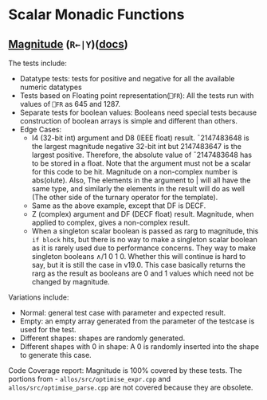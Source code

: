# Scalar Monadic Functions

## [Magnitude](../../../tests/magnitude.apln) (`R←|Y`)([docs](https://help.dyalog.com/latest/Content/Language/Primitive%20Functions/Magnitude.htm))

The tests include:
- Datatype tests: tests for positive and negative for all the available numeric datatypes
- Tests based on Floating point representation(`⎕FR`): All the tests run with values of `⎕FR` as 645 and 1287.
- Separate tests for boolean values: Booleans need special tests because construction of boolean arrays is simple and different than others.
- Edge Cases:
    - I4 (32-bit int) argument and D8 (IEEE float) result. ¯2147483648 is the largest magnitude negative 32-bit int but 2147483647 is the largest positive. Therefore, the absolute value of ¯2147483648 has to be stored in a float. Note that the argument must not be a scalar for this code to be hit. Magnitude on a non-complex number is abs(olute). Also, The elements in the argument to | will all have the same type, and similarly the elements in the result will do as well (The other side of the turnary operator for the template).
    - Same as the above example, except that DF is DECF.
    - Z (complex) argument and DF (DECF float) result. Magnitude, when applied to complex, gives a non-complex result.
    - When a singleton scalar boolean is passed as rarg to magnitude, this `if block` hits, but there is no way to make a singleton scalar boolean as it is rarely used due to performance concerns. They way to make singleton booleans ∧/1 0 1 0. Whether this will continue is hard to say, but it is still the case in v19.0. This case basically returns the rarg as the result as booleans are 0 and 1 values which need not be changed by magnitude.

Variations include:
- Normal: general test case with parameter and expected result.
- Empty: an empty array generated from the parameter of the testcase is used for the test.
- Different shapes: shapes are randomly generated.
- Different shapes with 0 in shape: A 0 is randomly inserted into the shape to generate this case.

Code Coverage report: Magnitude is 100% covered by these tests. The portions from - `allos/src/optimise_expr.cpp` and `allos/src/optimise_parse.cpp` are not covered because they are obsolete.